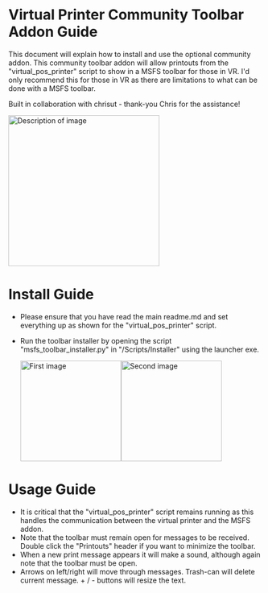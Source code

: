 # Virtual Printer Community Toolbar Addon Guide

This document will explain how to install and use the optional community addon.  This community toolbar addon will allow printouts from the "virtual_pos_printer" script to show in a MSFS toolbar for those in VR.  I'd only recommend this for those in VR as there are limitations to what can be done with a MSFS toolbar.

Built in collaboration with chrisut - thank-you Chris for the assistance!

  <img src="https://github.com/user-attachments/assets/ab4973c7-11b2-48b4-bd11-053128d64856" alt="Description of image" width="300">

# Install Guide
- Please ensure that you have read the main readme.md and set everything up as shown for the "virtual_pos_printer" script.
- Run the toolbar installer by opening the script "msfs_toolbar_installer.py" in "/Scripts/Installer" using the launcher exe.
  
    <div style="display: flex;">
        <img src="https://github.com/user-attachments/assets/8001a4b0-e311-43d1-bec0-61f15ac1f147" alt="First image" width="200">
        <img src="https://github.com/user-attachments/assets/a877b0f6-c327-4b72-9f5f-8646a062b50e" alt="Second image" width="200">
    </div>

# Usage Guide
- It is critical that the "virtual_pos_printer" script remains running as this handles the communication between the virtual printer and the MSFS addon.
- Note that the toolbar must remain open for messages to be received.  Double click the "Printouts" header if you want to minimize the toolbar.
- When a new print message appears it will make a sound, although again note that the toolbar must be open.
- Arrows on left/right will move through messages.  Trash-can will delete current message. + / - buttons will resize the text.

